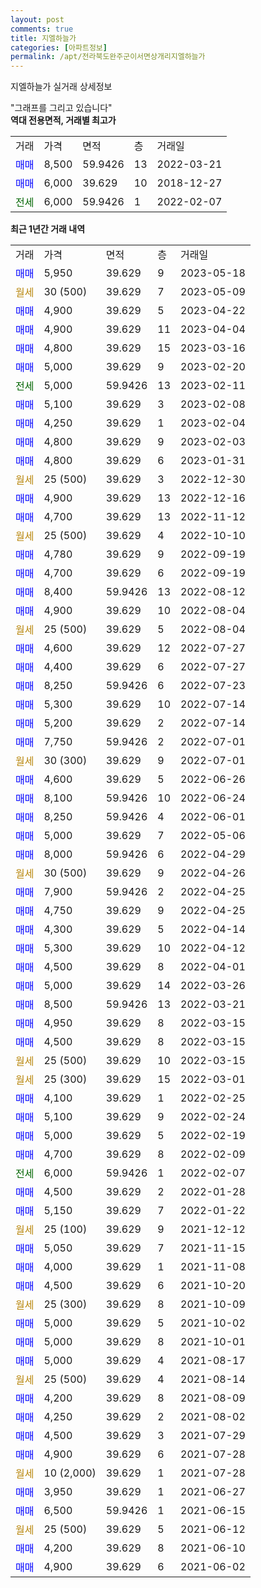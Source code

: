 ```yaml
---
layout: post
comments: true
title: 지엘하늘가
categories: [아파트정보]
permalink: /apt/전라북도완주군이서면상개리지엘하늘가
---
```


지엘하늘가 실거래 상세정보

<script type="text/javascript">
  google.charts.load('current', {'packages':['line', 'corechart']});
  google.charts.setOnLoadCallback(drawChart);

  function drawChart() {
    var data = new google.visualization.DataTable();
    data.addColumn('date', '거래일');
    data.addColumn('number', "매매");
    data.addColumn('number', "전세");
    data.addColumn('number', "전매");

    data.addRows([[new Date(Date.parse("2023-05-18")), 5950, null, null], [new Date(Date.parse("2023-05-09")), null, null, null], [new Date(Date.parse("2023-04-22")), 4900, null, null], [new Date(Date.parse("2023-04-04")), 4900, null, null], [new Date(Date.parse("2023-03-16")), 4800, null, null], [new Date(Date.parse("2023-02-20")), 5000, null, null], [new Date(Date.parse("2023-02-11")), null, 5000, null], [new Date(Date.parse("2023-02-08")), 5100, null, null], [new Date(Date.parse("2023-02-04")), 4250, null, null], [new Date(Date.parse("2023-02-03")), 4800, null, null], [new Date(Date.parse("2023-01-31")), 4800, null, null], [new Date(Date.parse("2022-12-30")), null, null, null], [new Date(Date.parse("2022-12-16")), 4900, null, null], [new Date(Date.parse("2022-11-12")), 4700, null, null], [new Date(Date.parse("2022-10-10")), null, null, null], [new Date(Date.parse("2022-09-19")), 4780, null, null], [new Date(Date.parse("2022-09-19")), 4700, null, null], [new Date(Date.parse("2022-08-12")), 8400, null, null], [new Date(Date.parse("2022-08-04")), 4900, null, null], [new Date(Date.parse("2022-08-04")), null, null, null], [new Date(Date.parse("2022-07-27")), 4600, null, null], [new Date(Date.parse("2022-07-27")), 4400, null, null], [new Date(Date.parse("2022-07-23")), 8250, null, null], [new Date(Date.parse("2022-07-14")), 5300, null, null], [new Date(Date.parse("2022-07-14")), 5200, null, null], [new Date(Date.parse("2022-07-01")), 7750, null, null], [new Date(Date.parse("2022-07-01")), null, null, null], [new Date(Date.parse("2022-06-26")), 4600, null, null], [new Date(Date.parse("2022-06-24")), 8100, null, null], [new Date(Date.parse("2022-06-01")), 8250, null, null], [new Date(Date.parse("2022-05-06")), 5000, null, null], [new Date(Date.parse("2022-04-29")), 8000, null, null], [new Date(Date.parse("2022-04-26")), null, null, null], [new Date(Date.parse("2022-04-25")), 7900, null, null], [new Date(Date.parse("2022-04-25")), 4750, null, null], [new Date(Date.parse("2022-04-14")), 4300, null, null], [new Date(Date.parse("2022-04-12")), 5300, null, null], [new Date(Date.parse("2022-04-01")), 4500, null, null], [new Date(Date.parse("2022-03-26")), 5000, null, null], [new Date(Date.parse("2022-03-21")), 8500, null, null], [new Date(Date.parse("2022-03-15")), 4950, null, null], [new Date(Date.parse("2022-03-15")), 4500, null, null], [new Date(Date.parse("2022-03-15")), null, null, null], [new Date(Date.parse("2022-03-01")), null, null, null], [new Date(Date.parse("2022-02-25")), 4100, null, null], [new Date(Date.parse("2022-02-24")), 5100, null, null], [new Date(Date.parse("2022-02-19")), 5000, null, null], [new Date(Date.parse("2022-02-09")), 4700, null, null], [new Date(Date.parse("2022-02-07")), null, 6000, null], [new Date(Date.parse("2022-01-28")), 4500, null, null], [new Date(Date.parse("2022-01-22")), 5150, null, null], [new Date(Date.parse("2021-12-12")), null, null, null], [new Date(Date.parse("2021-11-15")), 5050, null, null], [new Date(Date.parse("2021-11-08")), 4000, null, null], [new Date(Date.parse("2021-10-20")), 4500, null, null], [new Date(Date.parse("2021-10-09")), null, null, null], [new Date(Date.parse("2021-10-02")), 5000, null, null], [new Date(Date.parse("2021-10-01")), 5000, null, null], [new Date(Date.parse("2021-08-17")), 5000, null, null], [new Date(Date.parse("2021-08-14")), null, null, null], [new Date(Date.parse("2021-08-09")), 4200, null, null], [new Date(Date.parse("2021-08-02")), 4250, null, null], [new Date(Date.parse("2021-07-29")), 4500, null, null], [new Date(Date.parse("2021-07-28")), 4900, null, null], [new Date(Date.parse("2021-07-28")), null, null, null], [new Date(Date.parse("2021-06-27")), 3950, null, null], [new Date(Date.parse("2021-06-15")), 6500, null, null], [new Date(Date.parse("2021-06-12")), null, null, null], [new Date(Date.parse("2021-06-10")), 4200, null, null], [new Date(Date.parse("2021-06-02")), 4900, null, null]]);

    var options = {
      hAxis: {
        format: 'yyyy/MM/dd'
      },    
      lineWidth: 0,
      pointsVisible: true,    
      title: '최근 1년간 유형별 실거래가 분포',
      legend: { position: 'bottom' }
    };

    var formatter = new google.visualization.NumberFormat({pattern:'###,###'} );
    formatter.format(data, 1);
    formatter.format(data, 2);
    
    setTimeout(function() {
        var chart = new google.visualization.LineChart(document.getElementById('columnchart_material'));
        chart.draw(data, (options));
        document.getElementById('loading').style.display = 'none';
    }, 200);
  }
</script>


<div id="loading" style="z-index:20; display: block; margin-left: 0px">"그래프를 그리고 있습니다"</div>
<div id="columnchart_material" style="width: 95%; margin-left: 0px; display: block"></div>
<!-- contents start -->
<b>역대 전용면적, 거래별 최고가</b>
<table class="sortable">
    <tr>
      <td>거래</td>
      <td>가격</td>
      <td>면적</td>
      <td>층</td>
      <td>거래일</td>
    </tr>
        <tr>
          <td><a style="color: blue">매매</a></td>
          <td>8,500</td>
          <td>59.9426</td>
          <td>13</td>
          <td>2022-03-21</td>
        </tr>            <tr>
          <td><a style="color: blue">매매</a></td>
          <td>6,000</td>
          <td>39.629</td>
          <td>10</td>
          <td>2018-12-27</td>
        </tr>        
        <tr>
              <td><a style="color: darkgreen">전세</a></td>
              <td>6,000</td>
              <td>59.9426</td>
              <td>1</td>
              <td>2022-02-07</td>
            </tr>        
    
</table>

<b>최근 1년간 거래 내역</b>

<table class="sortable">
    <tr>
      <td>거래</td>
      <td>가격</td>
      <td>면적</td>
      <td>층</td>
      <td>거래일</td>
    </tr>
    <tr>
      <td><a style="color: blue">매매</a></td>
      <td>5,950</td>
      <td>39.629</td>
      <td>9</td>
      <td>2023-05-18</td>
    </tr>          <tr>
      <td><a style="color: darkgoldenrod">월세</a></td>
      <td>30 (500)</td>
      <td>39.629</td>
      <td>7</td>
      <td>2023-05-09</td>
    </tr>          <tr>
      <td><a style="color: blue">매매</a></td>
      <td>4,900</td>
      <td>39.629</td>
      <td>5</td>
      <td>2023-04-22</td>
    </tr>          <tr>
      <td><a style="color: blue">매매</a></td>
      <td>4,900</td>
      <td>39.629</td>
      <td>11</td>
      <td>2023-04-04</td>
    </tr>          <tr>
      <td><a style="color: blue">매매</a></td>
      <td>4,800</td>
      <td>39.629</td>
      <td>15</td>
      <td>2023-03-16</td>
    </tr>          <tr>
      <td><a style="color: blue">매매</a></td>
      <td>5,000</td>
      <td>39.629</td>
      <td>9</td>
      <td>2023-02-20</td>
    </tr>          <tr>
      <td><a style="color: darkgreen">전세</a></td>
      <td>5,000</td>
      <td>59.9426</td>
      <td>13</td>
      <td>2023-02-11</td>
    </tr>          <tr>
      <td><a style="color: blue">매매</a></td>
      <td>5,100</td>
      <td>39.629</td>
      <td>3</td>
      <td>2023-02-08</td>
    </tr>          <tr>
      <td><a style="color: blue">매매</a></td>
      <td>4,250</td>
      <td>39.629</td>
      <td>1</td>
      <td>2023-02-04</td>
    </tr>          <tr>
      <td><a style="color: blue">매매</a></td>
      <td>4,800</td>
      <td>39.629</td>
      <td>9</td>
      <td>2023-02-03</td>
    </tr>          <tr>
      <td><a style="color: blue">매매</a></td>
      <td>4,800</td>
      <td>39.629</td>
      <td>6</td>
      <td>2023-01-31</td>
    </tr>          <tr>
      <td><a style="color: darkgoldenrod">월세</a></td>
      <td>25 (500)</td>
      <td>39.629</td>
      <td>3</td>
      <td>2022-12-30</td>
    </tr>          <tr>
      <td><a style="color: blue">매매</a></td>
      <td>4,900</td>
      <td>39.629</td>
      <td>13</td>
      <td>2022-12-16</td>
    </tr>          <tr>
      <td><a style="color: blue">매매</a></td>
      <td>4,700</td>
      <td>39.629</td>
      <td>13</td>
      <td>2022-11-12</td>
    </tr>          <tr>
      <td><a style="color: darkgoldenrod">월세</a></td>
      <td>25 (500)</td>
      <td>39.629</td>
      <td>4</td>
      <td>2022-10-10</td>
    </tr>          <tr>
      <td><a style="color: blue">매매</a></td>
      <td>4,780</td>
      <td>39.629</td>
      <td>9</td>
      <td>2022-09-19</td>
    </tr>          <tr>
      <td><a style="color: blue">매매</a></td>
      <td>4,700</td>
      <td>39.629</td>
      <td>6</td>
      <td>2022-09-19</td>
    </tr>          <tr>
      <td><a style="color: blue">매매</a></td>
      <td>8,400</td>
      <td>59.9426</td>
      <td>13</td>
      <td>2022-08-12</td>
    </tr>          <tr>
      <td><a style="color: blue">매매</a></td>
      <td>4,900</td>
      <td>39.629</td>
      <td>10</td>
      <td>2022-08-04</td>
    </tr>          <tr>
      <td><a style="color: darkgoldenrod">월세</a></td>
      <td>25 (500)</td>
      <td>39.629</td>
      <td>5</td>
      <td>2022-08-04</td>
    </tr>          <tr>
      <td><a style="color: blue">매매</a></td>
      <td>4,600</td>
      <td>39.629</td>
      <td>12</td>
      <td>2022-07-27</td>
    </tr>          <tr>
      <td><a style="color: blue">매매</a></td>
      <td>4,400</td>
      <td>39.629</td>
      <td>6</td>
      <td>2022-07-27</td>
    </tr>          <tr>
      <td><a style="color: blue">매매</a></td>
      <td>8,250</td>
      <td>59.9426</td>
      <td>6</td>
      <td>2022-07-23</td>
    </tr>          <tr>
      <td><a style="color: blue">매매</a></td>
      <td>5,300</td>
      <td>39.629</td>
      <td>10</td>
      <td>2022-07-14</td>
    </tr>          <tr>
      <td><a style="color: blue">매매</a></td>
      <td>5,200</td>
      <td>39.629</td>
      <td>2</td>
      <td>2022-07-14</td>
    </tr>          <tr>
      <td><a style="color: blue">매매</a></td>
      <td>7,750</td>
      <td>59.9426</td>
      <td>2</td>
      <td>2022-07-01</td>
    </tr>          <tr>
      <td><a style="color: darkgoldenrod">월세</a></td>
      <td>30 (300)</td>
      <td>39.629</td>
      <td>9</td>
      <td>2022-07-01</td>
    </tr>          <tr>
      <td><a style="color: blue">매매</a></td>
      <td>4,600</td>
      <td>39.629</td>
      <td>5</td>
      <td>2022-06-26</td>
    </tr>          <tr>
      <td><a style="color: blue">매매</a></td>
      <td>8,100</td>
      <td>59.9426</td>
      <td>10</td>
      <td>2022-06-24</td>
    </tr>          <tr>
      <td><a style="color: blue">매매</a></td>
      <td>8,250</td>
      <td>59.9426</td>
      <td>4</td>
      <td>2022-06-01</td>
    </tr>          <tr>
      <td><a style="color: blue">매매</a></td>
      <td>5,000</td>
      <td>39.629</td>
      <td>7</td>
      <td>2022-05-06</td>
    </tr>          <tr>
      <td><a style="color: blue">매매</a></td>
      <td>8,000</td>
      <td>59.9426</td>
      <td>6</td>
      <td>2022-04-29</td>
    </tr>          <tr>
      <td><a style="color: darkgoldenrod">월세</a></td>
      <td>30 (500)</td>
      <td>39.629</td>
      <td>9</td>
      <td>2022-04-26</td>
    </tr>          <tr>
      <td><a style="color: blue">매매</a></td>
      <td>7,900</td>
      <td>59.9426</td>
      <td>2</td>
      <td>2022-04-25</td>
    </tr>          <tr>
      <td><a style="color: blue">매매</a></td>
      <td>4,750</td>
      <td>39.629</td>
      <td>9</td>
      <td>2022-04-25</td>
    </tr>          <tr>
      <td><a style="color: blue">매매</a></td>
      <td>4,300</td>
      <td>39.629</td>
      <td>5</td>
      <td>2022-04-14</td>
    </tr>          <tr>
      <td><a style="color: blue">매매</a></td>
      <td>5,300</td>
      <td>39.629</td>
      <td>10</td>
      <td>2022-04-12</td>
    </tr>          <tr>
      <td><a style="color: blue">매매</a></td>
      <td>4,500</td>
      <td>39.629</td>
      <td>8</td>
      <td>2022-04-01</td>
    </tr>          <tr>
      <td><a style="color: blue">매매</a></td>
      <td>5,000</td>
      <td>39.629</td>
      <td>14</td>
      <td>2022-03-26</td>
    </tr>          <tr>
      <td><a style="color: blue">매매</a></td>
      <td>8,500</td>
      <td>59.9426</td>
      <td>13</td>
      <td>2022-03-21</td>
    </tr>          <tr>
      <td><a style="color: blue">매매</a></td>
      <td>4,950</td>
      <td>39.629</td>
      <td>8</td>
      <td>2022-03-15</td>
    </tr>          <tr>
      <td><a style="color: blue">매매</a></td>
      <td>4,500</td>
      <td>39.629</td>
      <td>8</td>
      <td>2022-03-15</td>
    </tr>          <tr>
      <td><a style="color: darkgoldenrod">월세</a></td>
      <td>25 (500)</td>
      <td>39.629</td>
      <td>10</td>
      <td>2022-03-15</td>
    </tr>          <tr>
      <td><a style="color: darkgoldenrod">월세</a></td>
      <td>25 (300)</td>
      <td>39.629</td>
      <td>15</td>
      <td>2022-03-01</td>
    </tr>          <tr>
      <td><a style="color: blue">매매</a></td>
      <td>4,100</td>
      <td>39.629</td>
      <td>1</td>
      <td>2022-02-25</td>
    </tr>          <tr>
      <td><a style="color: blue">매매</a></td>
      <td>5,100</td>
      <td>39.629</td>
      <td>9</td>
      <td>2022-02-24</td>
    </tr>          <tr>
      <td><a style="color: blue">매매</a></td>
      <td>5,000</td>
      <td>39.629</td>
      <td>5</td>
      <td>2022-02-19</td>
    </tr>          <tr>
      <td><a style="color: blue">매매</a></td>
      <td>4,700</td>
      <td>39.629</td>
      <td>8</td>
      <td>2022-02-09</td>
    </tr>          <tr>
      <td><a style="color: darkgreen">전세</a></td>
      <td>6,000</td>
      <td>59.9426</td>
      <td>1</td>
      <td>2022-02-07</td>
    </tr>          <tr>
      <td><a style="color: blue">매매</a></td>
      <td>4,500</td>
      <td>39.629</td>
      <td>2</td>
      <td>2022-01-28</td>
    </tr>          <tr>
      <td><a style="color: blue">매매</a></td>
      <td>5,150</td>
      <td>39.629</td>
      <td>7</td>
      <td>2022-01-22</td>
    </tr>          <tr>
      <td><a style="color: darkgoldenrod">월세</a></td>
      <td>25 (100)</td>
      <td>39.629</td>
      <td>9</td>
      <td>2021-12-12</td>
    </tr>          <tr>
      <td><a style="color: blue">매매</a></td>
      <td>5,050</td>
      <td>39.629</td>
      <td>7</td>
      <td>2021-11-15</td>
    </tr>          <tr>
      <td><a style="color: blue">매매</a></td>
      <td>4,000</td>
      <td>39.629</td>
      <td>1</td>
      <td>2021-11-08</td>
    </tr>          <tr>
      <td><a style="color: blue">매매</a></td>
      <td>4,500</td>
      <td>39.629</td>
      <td>6</td>
      <td>2021-10-20</td>
    </tr>          <tr>
      <td><a style="color: darkgoldenrod">월세</a></td>
      <td>25 (300)</td>
      <td>39.629</td>
      <td>8</td>
      <td>2021-10-09</td>
    </tr>          <tr>
      <td><a style="color: blue">매매</a></td>
      <td>5,000</td>
      <td>39.629</td>
      <td>5</td>
      <td>2021-10-02</td>
    </tr>          <tr>
      <td><a style="color: blue">매매</a></td>
      <td>5,000</td>
      <td>39.629</td>
      <td>8</td>
      <td>2021-10-01</td>
    </tr>          <tr>
      <td><a style="color: blue">매매</a></td>
      <td>5,000</td>
      <td>39.629</td>
      <td>4</td>
      <td>2021-08-17</td>
    </tr>          <tr>
      <td><a style="color: darkgoldenrod">월세</a></td>
      <td>25 (500)</td>
      <td>39.629</td>
      <td>4</td>
      <td>2021-08-14</td>
    </tr>          <tr>
      <td><a style="color: blue">매매</a></td>
      <td>4,200</td>
      <td>39.629</td>
      <td>8</td>
      <td>2021-08-09</td>
    </tr>          <tr>
      <td><a style="color: blue">매매</a></td>
      <td>4,250</td>
      <td>39.629</td>
      <td>2</td>
      <td>2021-08-02</td>
    </tr>          <tr>
      <td><a style="color: blue">매매</a></td>
      <td>4,500</td>
      <td>39.629</td>
      <td>3</td>
      <td>2021-07-29</td>
    </tr>          <tr>
      <td><a style="color: blue">매매</a></td>
      <td>4,900</td>
      <td>39.629</td>
      <td>6</td>
      <td>2021-07-28</td>
    </tr>          <tr>
      <td><a style="color: darkgoldenrod">월세</a></td>
      <td>10 (2,000)</td>
      <td>39.629</td>
      <td>1</td>
      <td>2021-07-28</td>
    </tr>          <tr>
      <td><a style="color: blue">매매</a></td>
      <td>3,950</td>
      <td>39.629</td>
      <td>1</td>
      <td>2021-06-27</td>
    </tr>          <tr>
      <td><a style="color: blue">매매</a></td>
      <td>6,500</td>
      <td>59.9426</td>
      <td>1</td>
      <td>2021-06-15</td>
    </tr>          <tr>
      <td><a style="color: darkgoldenrod">월세</a></td>
      <td>25 (500)</td>
      <td>39.629</td>
      <td>5</td>
      <td>2021-06-12</td>
    </tr>          <tr>
      <td><a style="color: blue">매매</a></td>
      <td>4,200</td>
      <td>39.629</td>
      <td>8</td>
      <td>2021-06-10</td>
    </tr>          <tr>
      <td><a style="color: blue">매매</a></td>
      <td>4,900</td>
      <td>39.629</td>
      <td>6</td>
      <td>2021-06-02</td>
    </tr>      </table>
<!-- contents end -->    

